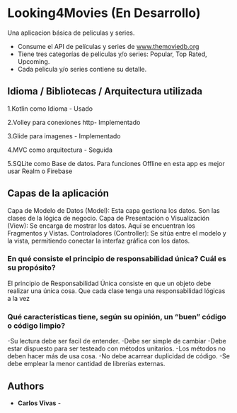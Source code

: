 # Looking4Movies (En Desarrollo)

Una aplicacion básica de peliculas y series.

- Consume el API de películas y series de www.themoviedb.org
- Tiene tres categorías de películas y/o series: Popular, Top Rated, Upcoming.
- Cada película y/o series  contiene su detalle.

##   Idioma / Bibliotecas / Arquitectura utilizada


1.Kotlin como Idioma - Usado

2.Volley para conexiones http- Implementado

3.Glide para imagenes - Implementado

4.MVC como arquitectura - Seguida

5.SQLite como Base de datos. Para funciones Offline en esta app es mejor usar Realm o Firebase


## Capas de la aplicación

Capa de Modelo de Datos (Model): Esta capa gestiona los datos. Son las clases de la lógica de negocio.
Capa de Presentación o Visualización (View):  Se encarga de mostrar los datos. Aquí se encuentran los Fragmentos y Vistas.
Controladores (Controller): Se sitúa entre el modelo y la vista, permitiendo conectar la interfaz gráfica con los datos.


### En qué consiste el principio de responsabilidad única? Cuál es su propósito?

El principio de Responsabilidad Única consiste en que un objeto debe realizar una única cosa.
Que cada clase tenga una responsabilidad lógicas a la vez

### Qué características tiene, según su opinión, un “buen” código o código limpio?
-Su lectura debe ser facil de entender.
-Debe ser simple de cambiar
-Debe estar dispuesto para ser testeado con métodos unitarios.
-Los métodos no deben hacer más de usa cosa.
-No debe acarrear duplicidad de código.
-Se debe emplear la menor cantidad de librerías externas.



## Authors

* **Carlos Vivas** - 


